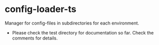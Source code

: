 # config-loader-ts
Manager for config-files in subdirectories for each environment.

- Please check the test directory for documentation so far. Check the comments for details.
